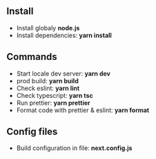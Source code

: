 ## Install

- Install globaly **node.js**
- Install dependencies: **yarn install**

## Commands

- Start locale dev server: **yarn dev**
- prod build: **yarn build**
- Check eslint: **yarn lint**
- Check typescript: **yarn tsc**
- Run prettier: **yarn prettier**
- Format code with prettier & eslint: **yarn format**

## Config files

- Build configuration in file: **next.config.js**
